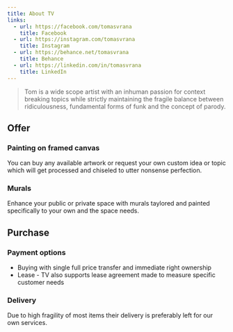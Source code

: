 ```yaml
---
title: About TV
links:
  - url: https://facebook.com/tomasvrana
    title: Facebook
  - url: https://instagram.com/tomasvrana
    title: Instagram
  - url: https://behance.net/tomasvrana
    title: Behance
  - url: https://linkedin.com/in/tomasvrana
    title: LinkedIn
---
```

> Tom is a wide scope artist with an inhuman passion for context breaking topics while strictly maintaining the fragile balance between ridiculousness, fundamental forms of funk and the concept of parody.   

## Offer

### Painting on framed canvas
You can buy any available artwork or request your own custom idea or topic which will get processed and chiseled to utter nonsense perfection.

### Murals
Enhance your public or private space with murals taylored and painted specifically to your own and the space needs. 

## Purchase

### Payment options
- Buying with single full price transfer and immediate right ownership
- Lease - TV also supports lease agreement made to measure specific customer needs 

### Delivery

Due to high fragility of most items their delivery is preferably left for our own services. 